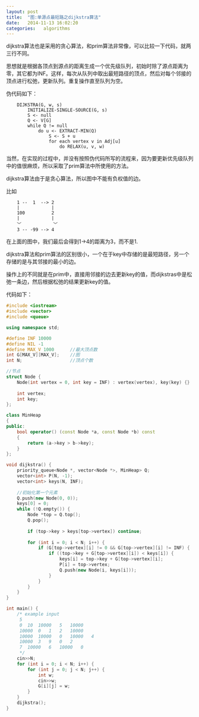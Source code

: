 ```yaml
---
layout: post
title:  "图:单源点最短路之dijkstra算法"
date:   2014-11-13 16:02:20
categories:   algorithms
---
```



dijkstra算法也是采用的贪心算法，和prim算法非常像，可以比较一下代码，就两三行不同。

思想就是根据各顶点到源点的距离生成一个优先级队列，初始时除了源点距离为零，其它都为INF。这样，每次从队列中取出最短路径的顶点，然后对每个邻接的顶点进行松弛，更新队列。重复操作直至队列为空。

伪代码如下：
```
	DIJKSTRA(G, w, s)
		INITIALIZE-SINGLE-SOURCE(G, s)
		S <- null
		Q <- V[G]
		while Q != null
			do u <- EXTRACT-MIN(Q)
				S <- S + u
				for each vertex v in Adj[u]
					do RELAX(u, v, w)
```

当然，在实现的过程中，并没有按照伪代码所写的流程来，因为要更新优先级队列中的值很麻烦，所以采取了prim算法中所使用的方法。

dijkstra算法由于是贪心算法，所以图中不能有负权值的边。

比如
```
    1 --  1  --> 2
	|			 |
	100        	 2
	|			 |
    ﹀			 ﹀
    3 -- -99 --> 4
```
在上面的图中，我们最后会得到1->4的距离为3，而不是1.

dijkstra算法和prim算法的区别很小，一个在于key中存储的是最短路径，另一个存储的是与其邻接的最小的边。

操作上的不同就是在prim中，直接用邻接的边去更新key的值，而dijkstras中是松弛一条边，然后根据松弛的结果更新key的值。

代码如下：

``` cpp
#include <iostream>
#include <vector>
#include <queue>

using namespace std;

#define INF 10000
#define NIL -1
#define MAX_V 1000      //最大顶点数
int G[MAX_V][MAX_V];    //图
int N;                  //顶点个数

//节点
struct Node {
    Node(int vertex = 0, int key = INF) : vertex(vertex), key(key) {}
    
    int vertex;
    int key;
};

class MinHeap
{
public:
    bool operator() (const Node *a, const Node *b) const
    {
        return (a->key > b->key);
    }
};

void dijkstra() {
    priority_queue<Node *, vector<Node *>, MinHeap> Q;
    vector<int> P(N, -1);
    vector<int> keys(N, INF);
    
    //初始化第一个元素
    Q.push(new Node(0, 0));
    keys[0] = 0;
    while (!Q.empty()) {
        Node *top = Q.top();
        Q.pop();
        
        if (top->key > keys[top->vertex]) continue;
        
        for (int i = 0; i < N; i++) {
            if (G[top->vertex][i] != 0 && G[top->vertex][i] != INF) {
                if ((top->key + G[top->vertex][i]) < keys[i]) {
                    keys[i] = top->key + G[top->vertex][i];
                    P[i] = top->vertex;
                    Q.push(new Node(i, keys[i]));
                }
            }
        }
    }
}

int main() {
    /* example input
     5
     0  10  10000   5   10000
     10000  0   1   2   10000
     10000  10000   0   10000   4
     10000  3   9   0   2
     7  10000   6   10000   0
     */
    cin>>N;
    for (int i = 0; i < N; i++) {
        for (int j = 0; j < N; j++) {
            int w;
            cin>>w;
            G[i][j] = w;
        }
    }
    dijkstra();
}
```
